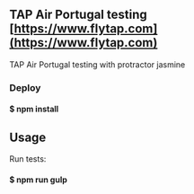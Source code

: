 ## TAP Air Portugal testing [https://www.flytap.com](https://www.flytap.com)
TAP Air Portugal testing with protractor jasmine

### Deploy
#### $ npm install

## Usage
Run tests:
#### $ npm run gulp
